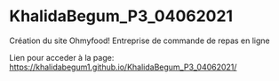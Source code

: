 # KhalidaBegum_P3_04062021

Création du site Ohmyfood! 
Entreprise de commande de repas en ligne

Lien pour acceder à la page: https://khalidabegum1.github.io/KhalidaBegum_P3_04062021/
